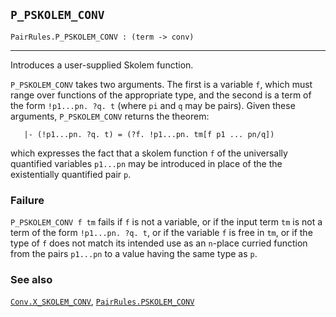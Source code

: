 ## `P_PSKOLEM_CONV`

``` hol4
PairRules.P_PSKOLEM_CONV : (term -> conv)
```

------------------------------------------------------------------------

Introduces a user-supplied Skolem function.

`P_PSKOLEM_CONV` takes two arguments. The first is a variable `f`, which
must range over functions of the appropriate type, and the second is a
term of the form `!p1...pn. ?q. t` (where `pi` and `q` may be pairs).
Given these arguments, `P_PSKOLEM_CONV` returns the theorem:

``` hol4
   |- (!p1...pn. ?q. t) = (?f. !p1...pn. tm[f p1 ... pn/q])
```

which expresses the fact that a skolem function `f` of the universally
quantified variables `p1...pn` may be introduced in place of the the
existentially quantified pair `p`.

### Failure

`P_PSKOLEM_CONV f tm` fails if `f` is not a variable, or if the input
term `tm` is not a term of the form `!p1...pn. ?q. t`, or if the
variable `f` is free in `tm`, or if the type of `f` does not match its
intended use as an `n`-place curried function from the pairs `p1...pn`
to a value having the same type as `p`.

### See also

[`Conv.X_SKOLEM_CONV`](#Conv.X_SKOLEM_CONV),
[`PairRules.PSKOLEM_CONV`](#PairRules.PSKOLEM_CONV)

